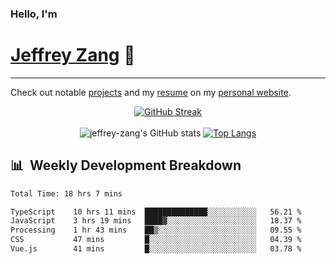 
### Hello, I'm 
# [Jeffrey Zang](https://www.linkedin.com/in/jeffreyzang/) 🦀

---

Check out notable [projects](https://jeffz.dev/projects) and my [resume](https://jeffz.dev/resume) on my [personal website](https://jeffz.dev/).

<div align = 'center'>

[![GitHub Streak](https://github-readme-streak-stats.herokuapp.com/?user=jeffrey-zang&theme=tokyonight)](https://git.io/streak-stats)
<br></br>
![jeffrey-zang's GitHub stats](https://github-readme-stats.vercel.app/api?username=jeffrey-zang&show_icons=true&theme=tokyonight&hide_rank=true&hide=stars) 
[![Top Langs](https://github-readme-stats.vercel.app/api/top-langs/?username=jeffrey-zang&hide=ShaderLab,HLSL&layout=compact&theme=tokyonight)](https://github.com/anuraghazra/github-readme-stats)

</div>

## 📊 &nbsp;Weekly Development Breakdown
<!--START_SECTION:waka-->

```txt
Total Time: 18 hrs 7 mins

TypeScript    10 hrs 11 mins  ██████████████░░░░░░░░░░░   56.21 %
JavaScript    3 hrs 19 mins   ████▓░░░░░░░░░░░░░░░░░░░░   18.37 %
Processing    1 hr 43 mins    ██▒░░░░░░░░░░░░░░░░░░░░░░   09.55 %
CSS           47 mins         █░░░░░░░░░░░░░░░░░░░░░░░░   04.39 %
Vue.js        41 mins         █░░░░░░░░░░░░░░░░░░░░░░░░   03.78 %
```

<!--END_SECTION:waka-->


